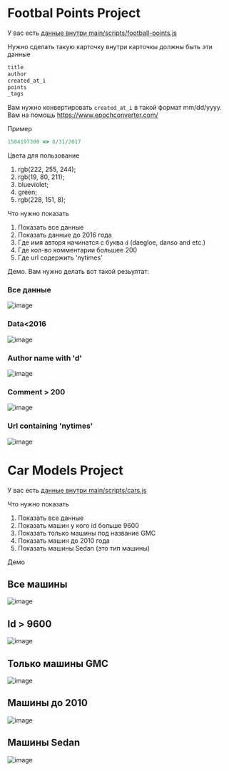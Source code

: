 # Footbal Points Project

У вас есть [данные внутри main/scripts/football-points.js ](https://github.com/jasurkurbanov/filter-project/blob/main/scripts/football-points.js)


Нужно сделать такую карточку
внутри карточкы должны быть эти данные
```bash
title
author
created_at_i
points
_tags
```

Вам нужно конвертировать `created_at_i` в такой формат mm/dd/yyyy. 
Вам на помощь https://www.epochconverter.com/

Пример
```js
1504197300 => 8/31/2017
```
Цвета для пользование
1) rgb(222, 255, 244);
2) rgb(19, 80, 211);
3) blueviolet;
4) green;
5) rgb(228, 151, 8);

Что нужно показать
1) Показать все данные 
2) Показать данные до 2016 года
3) Где имя авторя начинатся с буква `d` (daegloe, danso and etc.)
4) Где кол-во комментарии большее 200
5) Где url содержить 'nytimes' 

Демо. Вам нужно делать вот такой резьултат:
### Все данные
![image](https://user-images.githubusercontent.com/41279178/210744911-1cfed8bc-6a06-4cf0-9945-84816a559230.png)

### Data<2016
![image](https://user-images.githubusercontent.com/41279178/210745744-8e68cc81-b896-470f-96bd-e9468bdca0cb.png)

### Author name with 'd'
![image](https://user-images.githubusercontent.com/41279178/210746126-1a775bf2-9592-4cfd-9dce-b74034bcbfb4.png)

### Comment > 200
![image](https://user-images.githubusercontent.com/41279178/210746300-4bb43160-efe0-46dd-b662-99c03ab50a14.png)

### Url containing 'nytimes'
![image](https://user-images.githubusercontent.com/41279178/210746702-0ca46fe7-3d50-40e8-adf7-648f20cc7aef.png)

# Car Models Project
У вас есть [данные внутри main/scripts/cars.js](https://github.com/jasurkurbanov/filter-project/blob/main/scripts/cars.js)

Что нужно показать
1) Показать все данные 
2) Показать машин у кого id больше 9600
3) Показать только машины под название GMC
4) Показать машин до 2010 года
5) Показать машины Sedan (это тип машины)

Демо
## Все машины
![image](https://user-images.githubusercontent.com/41279178/211003568-9169b1d9-972a-44f8-a603-83380674d3bc.png)

## Id > 9600
![image](https://user-images.githubusercontent.com/41279178/211003707-ea608be3-21b2-4359-8c4c-af6028892305.png)

## Только машины GMC
![image](https://user-images.githubusercontent.com/41279178/211003782-63d0a72b-8d55-47b6-9080-93d2d065c7fe.png)

## Машины до 2010
![image](https://user-images.githubusercontent.com/41279178/211003982-0e353e3a-2ee8-4bdd-a793-c63acac50eaf.png)

## Машины Sedan
![image](https://user-images.githubusercontent.com/41279178/211004034-d43fa7c4-941b-40ae-84c7-afe99472199e.png)




